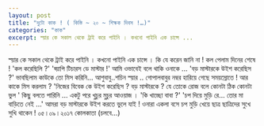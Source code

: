 ```yaml
---
layout: post
title: "দুটো কাক ! ( কিস্তি ~ ২০ ~ শিক্ষক দিবস !…)"
categories: "কাক"
excerpt: স্য়ার কে সকাল থেকে ট্রাই করে পাইনি । কখনো পাইনি এক চান্সে ...
---
```


স্য়ার কে সকাল থেকে ট্রাই করে পাইনি । কখনো পাইনি এক চান্সে । 
কি যে করেন জানি না !
কল পেলাম দিনের শেষে !
'কল করেছিলি ?'
'হ্য়াপি টিচারস ডে মাস্টার !'
আমি ওভাবেই বলে থাকি ওনাকে ...
'বড় মাস্টারকে উইশ করেছিস ?'
ভাবছিলাম কাউকে তো মিস করিনি... আশুবাবু..শচিন স্য়ার ..
গোপালবাবুর নম্বর হারিয়ে গেছে সময়স্রোতে !
আর কাকে মিস করলাম ?
'নিজের বিবেক কে উইশ করেছিস ? বড় মাস্টারকে ? যে তোকে রোজ বলে কোনটা ঠিক কোনটা ভুল '
কিছু বলতে পারিনি ...
একটু পরে খুচুর মুচুর আওয়াজ ।
'কি খাচ্ছো বাবা ?'
'চপ দিয়ে মুড়ি রে... তোর মা বাড়িতে নেই ...'
আমরা বড় মাস্টারকে উইশ করতে ভুলে যাই !
ওনারা একলা বসে চপ মুড়ি খেয়ে ছাত্র ছাত্রিদের সুখে সুখি থাকেন !
০৫।০৯।২০১৭
কোলকাতা
(চলবে...)